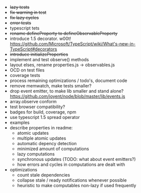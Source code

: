 
* ~~lazy tests~~
* ~~fix warning in test~~
* ~~fix lazy cycles~~
* ~~error tests~~
* typescript tets
* ~~rename defineProperty to defineObservableProperty~~
* introduce 1.5 decorator. w00t! https://github.com/Microsoft/TypeScript/wiki/What's-new-in-TypeScript#decorators
* ~~introduce initializeProperties~~
* implement and test observe() methods
* layout elses, rename properties.js -> observables.js
* OCD on test files
* coverage tests
* process remaining optimizations / todo's, document code
* remove memwatch, make tests smaller?
* drop event emitter, to make lib smaller and stand alone? https://github.com/joyent/node/blob/master/lib/events.js
* array.observe conform
* test browser compatibility?
* badges for build, coverage, npm
* use typescript 1.5 spread operator
* examples
* describe properties in readme:
	- atomic updates
	- multiple atomic updates
	- automatic depency detection
	- minimized amount of computations
	- lazy computations
	- synchronous updates (TODO: what about event emitters?)
	- how errors and cycles in computations are dealt with
* optimizations
	- count stale dependencies
	- collapse stale / ready notifications whenever possible
	- heuristic to make computables non-lazy if used frequently